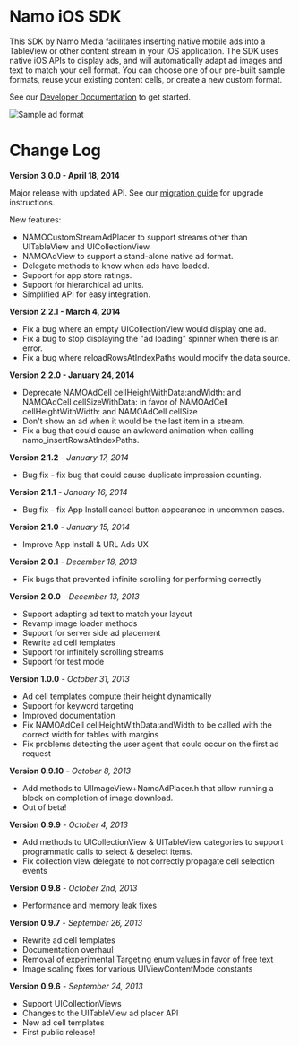 Namo iOS SDK
=======

This SDK by Namo Media facilitates inserting native mobile ads into a TableView or other content stream in your iOS application. The SDK uses native iOS APIs to display ads, and will automatically adapt ad images and text to match your cell format. You can choose one of our pre-built sample formats, reuse your existing content cells, or create a new custom format.

See our [Developer Documentation](http://docs.namomedia.com) to get started.

![Sample ad format](http://docs.namomedia.com/images/ios-readme-image.png)

Change Log
========

**Version 3.0.0 - April 18, 2014**

Major release with updated API. See our 
[migration guide](http://localhost:4000/docs-staging/upgrade/) for upgrade instructions.

New features:
* NAMOCustomStreamAdPlacer to support streams other than UITableView and UICollectionView.
* NAMOAdView to support a stand-alone native ad format.
* Delegate methods to know when ads have loaded.
* Support for app store ratings.
* Support for hierarchical ad units.
* Simplified API for easy integration.

**Version 2.2.1 - March 4, 2014**
* Fix a bug where an empty UICollectionView would display one ad.
* Fix a bug to stop displaying the "ad loading" spinner when there is an error.
* Fix a bug where reloadRowsAtIndexPaths would modify the data source.

**Version 2.2.0 - January 24, 2014**
* Deprecate NAMOAdCell cellHeightWithData:andWidth: and NAMOAdCell cellSizeWithData: in favor of NAMOAdCell cellHeightWithWidth: and NAMOAdCell cellSize
* Don't show an ad when it would be the last item in a stream.
* Fix a bug that could cause an awkward animation when calling namo_insertRowsAtIndexPaths.

**Version 2.1.2** - *January 17, 2014*
* Bug fix - fix bug that could cause duplicate impression counting.

**Version 2.1.1** - *January 16, 2014*
* Bug fix - fix App Install cancel button appearance in uncommon cases.

**Version 2.1.0** - *January 15, 2014*
* Improve App Install & URL Ads UX

**Version 2.0.1** - *December 18, 2013*
* Fix bugs that prevented infinite scrolling for performing correctly

**Version 2.0.0** - *December 13, 2013*
* Support adapting ad text to match your layout
* Revamp image loader methods
* Support for server side ad placement
* Rewrite ad cell templates
* Support for infinitely scrolling streams 
* Support for test mode

**Version 1.0.0** - *October 31, 2013*
* Ad cell templates compute their height dynamically
* Support for keyword targeting
* Improved documentation
* Fix NAMOAdCell cellHeightWithData:andWidth to be called with the correct width for tables with margins
* Fix problems detecting the user agent that could occur on the first ad request

**Version 0.9.10** - *October 8, 2013*
* Add methods to UIImageView+NamoAdPlacer.h that allow running a block on completion of image download.
* Out of beta!

**Version 0.9.9** - *October 4, 2013*
* Add methods to UICollectionView & UITableView categories to support programmatic calls to select & deselect items.
* Fix collection view delegate to not correctly propagate cell selection events

**Version 0.9.8** - *October 2nd, 2013*
* Performance and memory leak fixes

**Version 0.9.7** - *September 26, 2013*
* Rewrite ad cell templates
* Documentation overhaul
* Removal of experimental Targeting enum values in favor of free text
* Image scaling fixes for various UIViewContentMode constants

**Version 0.9.6** - *September 24, 2013*
* Support UICollectionViews
* Changes to the UITableView ad placer API
* New ad cell templates
* First public release!
